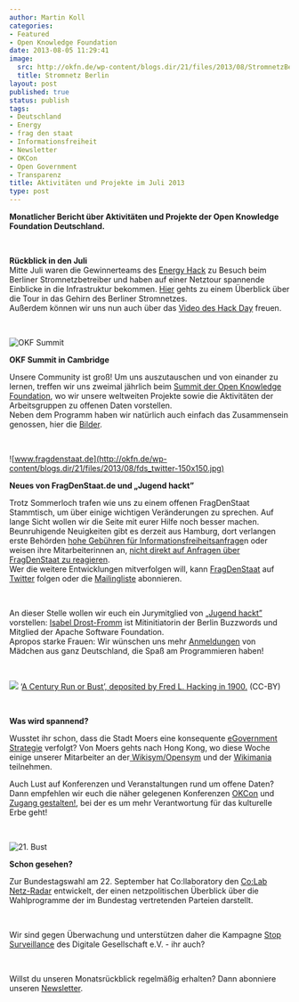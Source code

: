 ```yaml
---
author: Martin Koll
categories:
- Featured
- Open Knowledge Foundation
date: 2013-08-05 11:29:41
image:
  src: http://okfn.de/wp-content/blogs.dir/21/files/2013/08/StromnetzBerlin-150x150.jpg
  title: Stromnetz Berlin
layout: post
published: true
status: publish
tags:
- Deutschland
- Energy
- frag den staat
- Informationsfreiheit
- Newsletter
- OKCon
- Open Government
- Transparenz
title: Aktivitäten und Projekte im Juli 2013
type: post
---
```


**Monatlicher Bericht über Aktivitäten und Projekte der Open Knowledge Foundation Deutschland.** 

 

**Rückblick in den Juli**  
Mitte Juli waren die Gewinnerteams des [Energy Hack](http://energyhack.de/) zu Besuch beim Berliner Stromnetzbetreiber und haben auf einer Netztour spannende Einblicke in die Infrastruktur bekommen. [Hier](http://okfn.de/2013/07/die-energy-hack-netztour-eine-tour-in-das-gehirn-des-stromnetzes/#sthash.BQ7QdSkQ.dpuf) gehts zu einem Überblick über die Tour in das Gehirn des Berliner Stromnetzes.  
Außerdem können wir uns nun auch über das [Video des Hack Day](http://vimeo.com/71322548) freuen.

 

![OKF Summit](http://okfn.de/wp-content/blogs.dir/21/files/2013/08/cambridge_summit_2013-150x150.jpg)

**OKF Summit in Cambridge**

Unsere Community ist groß! Um uns auszutauschen und von einander zu lernen, treffen wir uns zweimal jährlich beim [Summit der Open Knowledge Foundation](http://blog.okfn.org/2013/07/19/network-summit/), wo wir unsere weltweiten Projekte sowie die Aktivitäten der Arbeitsgruppen zu offenen Daten vorstellen.  
Neben dem Programm haben wir natürlich auch einfach das Zusammensein genossen, hier die [Bilder](http://www.flickr.com/photos/okfn/sets/72157634615530013/).

 

![www.fragdenstaat.de](http://okfn.de/wp-content/blogs.dir/21/files/2013/08/fds_twitter-150x150.jpg)

**Neues von FragDenStaat.de und „Jugend hackt”**

Trotz Sommerloch trafen wie uns zu einem offenen FragDenStaat Stammtisch, um über einige wichtigen Veränderungen zu sprechen. Auf lange Sicht wollen wir die Seite mit eurer Hilfe noch besser machen. Beunruhigende Neuigkeiten gibt es derzeit aus Hamburg, dort verlangen erste Behörden [hohe Gebühren für Informationsfreiheitsanfrage](http://www.e-demokratie.org/e-government/das-hamburger-transparenzgesetz-hat-ein-problem/)n oder weisen ihre Mitarbeiterinnen an, [nicht direkt auf Anfragen über FragDenStaat zu reagieren](https://twitter.com/christianheise/status/361072176775954433).  
Wer die weitere Entwicklungen mitverfolgen will, kann [FragDenStaat](https://fragdenstaat.de/) auf [Twitter](https://twitter.com/fragdenstaat) folgen oder die [Mailingliste](http://lists.okfn.org/mailman/listinfo/fragdenstaat) abonnieren.

 

An dieser Stelle wollen wir euch ein Jurymitglied von „[Jugend hackt”](http://jugendhackt.de/) vorstellen: [Isabel Drost-Fromm](http://isabel-drost.de/) ist Mitinitiatorin der Berlin Buzzwords und Mitglied der Apache Software Foundation.  
Apropos starke Frauen: Wir wünschen uns mehr [Anmeldungen](http://okfn.de/2013/07/jugend-hackt-neuigkeiten/) von Mädchen aus ganz Deutschland, die Spaß am Programmieren haben! 

 

![](http://okfn.de/wp-content/blogs.dir/21/files/2013/08/21jh_forward_big.jpg) ‘[A Century Run or Bust’, deposited by Fred L. Hacking in 1900.](http://publicdomainreview.org/2013/07/02/canada-through-a-lens) (CC-BY) 

 

**Was wird spannend?**

Wusstet ihr schon, dass die Stadt Moers eine konsequente [eGovernment Strategie](http://www.kommune21.de/meldung_16653) verfolgt? Von Moers gehts nach Hong Kong, wo diese Woche einige unserer Mitarbeiter an der[ Wikisym/Opensym](http://www.wikisym.org/wsos2013/) und der [Wikimania](http://wikimania2013.wikimedia.org/wiki/Main_page) teilnehmen.

Auch Lust auf Konferenzen und Veranstaltungen rund um offene Daten? Dann empfehlen wir euch die näher gelegenen Konferenzen [OKCon](http://okcon.org/) und [Zugang gestalten!](http://www.zugang-gestalten.de/), bei der es um mehr Verantwortung für das kulturelle Erbe geht! 

 

![21. Bust](http://okfn.de/wp-content/blogs.dir/21/files/2013/08/21jh_fall-150x140.jpg)

**Schon gesehen?**

Zur Bundestagswahl am 22. September hat Co:llaboratory den [Co:Lab Netz-Radar](http://netzradar.collaboratory.de/) entwickelt, der einen netzpolitischen Überblick über die Wahlprogramme der im Bundestag vertretenden Parteien darstellt. 

 

Wir sind gegen Überwachung und unterstützen daher die Kampagne [Stop Surveillance](http://www.stopsurveillance.org/) des Digitale Gesellschaft e.V. - ihr auch?

 

Willst du unseren Monatsrückblick regelmäßig erhalten? Dann abonniere unseren [Newsletter](http://okfn.us5.list-manage.com/subscribe?u=929f1e07936386d34833e20d1&id=4ed2decd59).

 